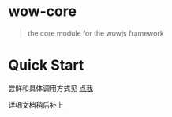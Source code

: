 # wow-core

> the core module for the wowjs framework


# Quick Start

尝鲜和具体调用方式见  [点我](http://git.code.oa.com/wow/wow-core/blob/master/test/test_application.js)


详细文档稍后补上
